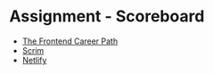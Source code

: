# Assignment - Scoreboard

- [The Frontend Career Path](https://scrimba.com/learn/frontend)
- [Scrim](https://v2.scrimba.com/the-frontend-developer-career-path-c0j/~05h)
- [Netlify](https://candid-crisp-498690.netlify.app/)